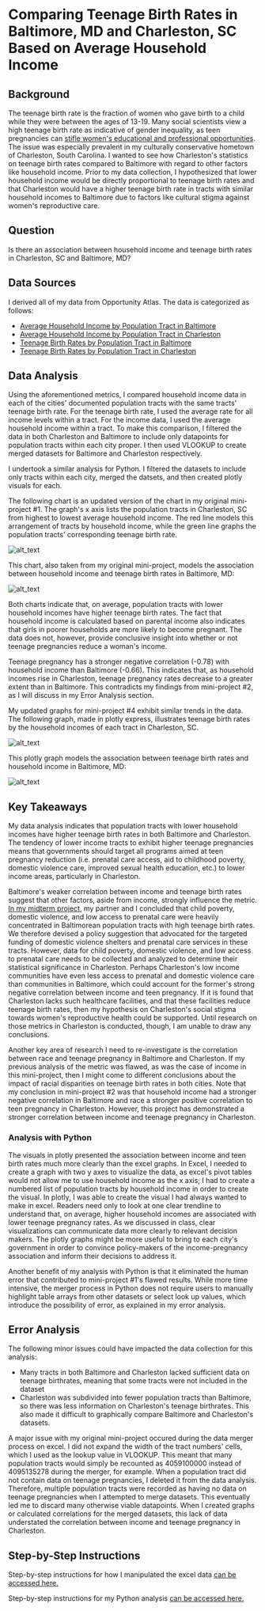 # Comparing Teenage Birth Rates in Baltimore, MD and Charleston, SC Based on Average Household Income
## Background
The teenage birth rate is the fraction of women who gave birth to a child while they were between the ages of 13-19. Many social scientists view a high teenage birth rate as indicative of gender inequality, as teen pregnancies can [stifle women's educational and professional opportunities](https://www.mcser.org/journal/index.php/jesr/article/viewFile/542/567). The issue was especially prevalent in my culturally conservative hometown of Charleston, South Carolina. I wanted to see how Charleston's statistics on teenage birth rates compared to Baltimore with regard to other factors like household income. Prior to my data collection, I hypothesized that lower household income would be directly proportional to teenage birth rates and that Charleston would have a higher teenage birth rate in tracts with similar household incomes to Baltimore due to factors like cultural stigma against women's reproductive care.
## Question
Is there an association between household income and teenage birth rates in Charleston, SC and Baltimore, MD? 
## Data Sources
I derived all of my data from Opportunity Atlas. The data is categorized as follows:
- [Average Household Income by Population Tract in Baltimore](https://github.com/John-Frye/baltimore-charleston-comparing-teen-pregnancy-rates/blob/master/Baltimore_Income_Data.xlsx)
- [Average Household Income by Population Tract in Charleston](https://github.com/John-Frye/baltimore-charleston-comparing-teen-pregnancy-rates/blob/master/Charleston_Income_Data.xlsx)
- [Teenage Birth Rates by Population Tract in Baltimore](https://github.com/John-Frye/baltimore-charleston-comparing-teen-pregnancy-rates/blob/master/baltimore_teen_pregnancy.xls)
- [Teenage Birth Rates by Population Tract in Charleston](https://github.com/John-Frye/baltimore-charleston-comparing-teen-pregnancy-rates/blob/master/charleston_teen_pregnancy.xltx)
## Data Analysis
Using the aforementioned metrics, I compared household income data in each of the cities' documented population tracts with the same tracts' teenage birth rate. For the teenage birth rate, I used the average rate for all income levels within a tract. For the income data, I used the average household income within a tract. To make this comparison, I filtered the data in both Charleston and Baltimore to include only datapoints for population tracts within each city proper. I then used VLOOKUP to create merged datasets for Baltimore and Charleston respectively. 

I undertook a similar analysis for Python. I filtered the datasets to include only tracts within each city, merged the datsets, and then created plotly visuals for each.

The following chart is an updated version of the chart in my original mini-project #1. The graph's x axis lists the population tracts in Charleston, SC from highest to lowest average household income. The red line models this arrangement of tracts by household income, while the green line graphs the population tracts' corresponding teenage birth rate. 

![alt_text](https://github.com/John-Frye/baltimore-charleston-comparing-teen-pregnancy-rates/blob/master/ExcelBaltimoreGraph.png)

This chart, also taken from my original mini-project, models the association between household income and teenage birth rates in Baltimore, MD:

![alt_text](https://github.com/John-Frye/baltimore-charleston-comparing-teen-pregnancy-rates/blob/master/ExcelCharlestonGraph.png)

Both charts indicate that, on average, population tracts with lower household incomes have higher teenage birth rates. The fact that household income is calculated based on parental income also indicates that girls in poorer households are more likely to become pregnant. The data does not, however, provide conclusive insight into whether or not teenage pregnancies reduce a woman's income. 

Teenage pregnancy has a stronger negative correlation (-0.78) with household income than Baltimore (-0.66). This indicates that, as household incomes rise in Charleston, teenage pregnancy rates decrease to a greater extent than in Baltimore. This contradicts my findings from mini-project #2, as I will discuss in my Error Analysis section. 

My updated graphs for mini-project #4 exhibit similar trends in the data. The following graph, made in plotly express, illustrates teenage birth rates by the household incomes of each tract in Charleston, SC. 

![alt_text](https://github.com/John-Frye/baltimore-charleston-comparing-teen-pregnancy-rates/blob/master/Proj%204%20Charleston%20Graph.png)

This plotly graph models the association between teenage birth rates and household income in Baltimore, MD:

![alt_text](https://github.com/John-Frye/baltimore-charleston-comparing-teen-pregnancy-rates/blob/master/Proj%204%20Baltimore%20Graph.png)

## Key Takeaways 
My data analysis indicates that population tracts with lower household incomes have higher teenage birth rates in both Baltimore and Charleston.  The tendency of lower income tracts to exhibit higher teenage pregnancies means that governments should target all programs aimed at teen pregnancy reduction (i.e. prenatal care access, aid to childhood poverty, domestic violence care, improved sexual health education, etc.) to lower income areas, particularly in Charleston.  

Baltimore's weaker correlation between income and teenage birth rates suggest that other factors, aside from income, strongly influence the metric. [In my midterm project](https://github.com/John-Frye/evaluating_teen_pregnancy_policy_in_baltimore), my partner and I concluded that child poverty, domestic violence, and low access to prenatal care were heavily concentrated in Baltimorean population tracts with high teenage birth rates. We therefore devised a policy suggestion that advocated for the targeted funding of domestic violence shelters and prenatal care services in these tracts. However, data for child poverty, domestic violence, and low access to prenatal care needs to be collected and analyzed to determine their statistical significance in Charleston. Perhaps Charleston's low income communities have even less access to prenatal and domestic violence care than communities in Baltimore, which could account for the former's strong negative correlation between income and teen pregnancy. If it is found that Charleston lacks such healthcare facilities, and that these facilities reduce teenage birth rates, then my hypothesis on Charleston's social stigma towards women's reproductive health could be supported. Until research on those metrics in Charleston is conducted, though, I am unable to draw any conclusions. 

Another key area of research I need to re-investigate is the correlation between race and teenage pregnancy in Baltimore and Charleston. If my previous analysis of the metric was flawed, as was the case of income in this mini-project, then I might come to different conclusions about the impact of racial disparities on teenage birth rates in both cities. Note that my conclusion in mini-project #2 was that household income had a stronger negative correlation in Baltimore and race a stronger positive correlation to teen pregnancy in Charleston. However, this project has demonstrated a stronger correlation between income and teenage pregnancy in Charleston. 

### Analysis with Python
The visuals in plotly presented the association between income and teen birth rates much more clearly than the excel graphs. In Excel, I needed to create a graph with two y axes to visualize the data, as excel's pivot tables would not allow me to use household income as the x axis; I had to create a numbered list of population tracts by household income in order to create the visual. In plotly, I was able to create the visual I had always wanted to make in excel. Readers need only to look at one clear trendline to understand that, on average, higher household incomes are associated with lower teenage pregnancy rates. As we discussed in class, clear visualizations can communicate data more clearly to relevant decision makers. The plotly graphs might be more useful to bring to each city's government in order to convince policy-makers of the income-pregnancy association and inform their decisions to address it. 

Another benefit of my analysis with Python is that it eliminated the human error that contributed to mini-project #1's flawed results. While more time intensive, the merger process in Python does not require users to manually highlight table arrays from other datasets or select look up values, which introduce the possibility of error, as explained in my error analysis. 

## Error Analysis
The following minor issues could have impacted the data collection for this analysis:
- Many tracts in both Baltimore and Charleston lacked sufficient data on teenage birthrates, meaning that some tracts were not included in the dataset
- Charleston was subdivided into fewer population tracts than Baltimore, so there was less information on Charleston's teenage birthrates. This also made it difficult to graphically compare Baltimore and Charleston's datasets.

A major issue with my original mini-project occured during the data merger process on excel. I did not expand the width of the tract numbers' cells, which I used as the lookup value in VLOOKUP. This meant that many population tracts would simply be recounted as 4059100000 instead of 4095135278 during the merger, for example. When a population tract did not contain data on teenage pregnancies, I deleted it from the data analysis. Therefore, multiple population tracts were recorded as having no data on teenage pregnancies when I attempted to merge datasets. This eventually led me to discard many otherwise viable datapoints. When I created graphs or calculated correlations for the merged datasets, this lack of data understated the correlation between income and teenage pregnancy in Charleston. 

## Step-by-Step Instructions
Step-by-step instructions for how I manipulated the excel data [can be accessed here.](https://github.com/John-Frye/baltimore-charleston-comparing-teen-pregnancy-rates/blob/master/Baltimore_Data_Analysis_Proj_4.xlsx) 

Step-by-step instructions for my Python analysis [can be accessed here.](https://colab.research.google.com/drive/1nwqTRTdjc9mr1Ek-vtUdSv8DJLHZzsvV#scrollTo=cHaCMo0viK69)


